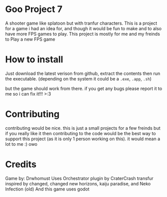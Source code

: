 # Goo Project 7
A shooter game like splatoon but with tranfur characters. This is a project
for a game i had an idea for, and though it would be fun to make and to also
have more FPS games to play. This project is mostly for me and my freinds to
Play a new FPS game

# How to install
Just download the latest verison from github, extract the contents
then run the executable. (depending on the system it could be a `.exe`, `.app`, `.sh`)

but the game should work from there. if you get any bugs please report it to me
so i can fix it!!! >:3

# Contributing
contributing would be nice. this is just a small projects for a few freinds
but if you really like it then contributing to the code would be the best way
to support this project (as it is only 1 person working on this). it would mean
a lot to me :) owo

# Credits
Game by: Drwhomust
Uses Orchestrator plugin by CraterCrash
transfur inspired by changed, changed new horizons, kaiju paradise, and
Neko Infection (old)
And this game uses godot
